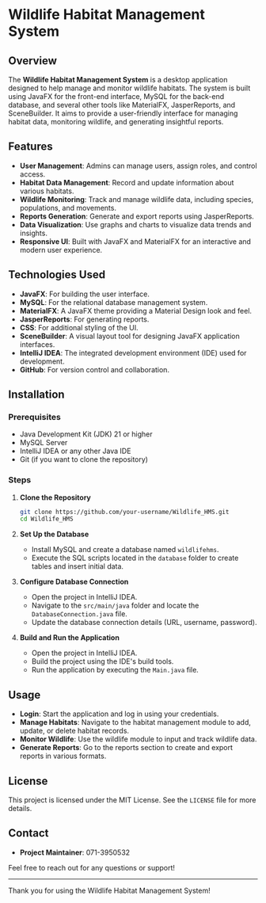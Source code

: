 
# Wildlife Habitat Management System

## Overview

The **Wildlife Habitat Management System** is a desktop application designed to help manage and monitor wildlife habitats. The system is built using JavaFX for the front-end interface, MySQL for the back-end database, and several other tools like MaterialFX, JasperReports, and SceneBuilder. It aims to provide a user-friendly interface for managing habitat data, monitoring wildlife, and generating insightful reports.

## Features

- **User Management**: Admins can manage users, assign roles, and control access.
- **Habitat Data Management**: Record and update information about various habitats.
- **Wildlife Monitoring**: Track and manage wildlife data, including species, populations, and movements.
- **Reports Generation**: Generate and export reports using JasperReports.
- **Data Visualization**: Use graphs and charts to visualize data trends and insights.
- **Responsive UI**: Built with JavaFX and MaterialFX for an interactive and modern user experience.

## Technologies Used

- **JavaFX**: For building the user interface.
- **MySQL**: For the relational database management system.
- **MaterialFX**: A JavaFX theme providing a Material Design look and feel.
- **JasperReports**: For generating reports.
- **CSS**: For additional styling of the UI.
- **SceneBuilder**: A visual layout tool for designing JavaFX application interfaces.
- **IntelliJ IDEA**: The integrated development environment (IDE) used for development.
- **GitHub**: For version control and collaboration.

## Installation

### Prerequisites

- Java Development Kit (JDK) 21 or higher
- MySQL Server
- IntelliJ IDEA or any other Java IDE
- Git (if you want to clone the repository)

### Steps

1. **Clone the Repository**

   ```bash
   git clone https://github.com/your-username/Wildlife_HMS.git
   cd Wildlife_HMS
   ```

2. **Set Up the Database**

   - Install MySQL and create a database named `wildlifehms`.
   - Execute the SQL scripts located in the `database` folder to create tables and insert initial data.

3. **Configure Database Connection**

   - Open the project in IntelliJ IDEA.
   - Navigate to the `src/main/java` folder and locate the `DatabaseConnection.java` file.
   - Update the database connection details (URL, username, password).

4. **Build and Run the Application**

   - Open the project in IntelliJ IDEA.
   - Build the project using the IDE's build tools.
   - Run the application by executing the `Main.java` file.

## Usage

- **Login**: Start the application and log in using your credentials.
- **Manage Habitats**: Navigate to the habitat management module to add, update, or delete habitat records.
- **Monitor Wildlife**: Use the wildlife module to input and track wildlife data.
- **Generate Reports**: Go to the reports section to create and export reports in various formats.

## License

This project is licensed under the MIT License. See the `LICENSE` file for more details.

## Contact

- **Project Maintainer**: 071-3950532 

Feel free to reach out for any questions or support!

---

Thank you for using the Wildlife Habitat Management System!
